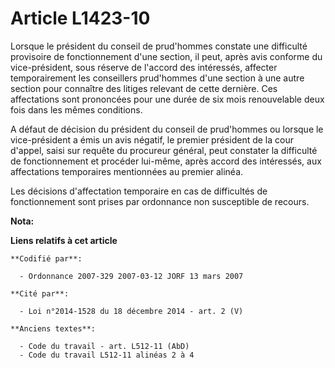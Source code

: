 # Article L1423-10

Lorsque le président du conseil de prud'hommes constate une difficulté provisoire de fonctionnement d'une section, il peut,
après avis conforme du vice-président, sous réserve de l'accord des intéressés, affecter temporairement les conseillers
prud'hommes d'une section à une autre section pour connaître des litiges relevant de cette dernière. Ces affectations sont
prononcées pour une durée de six mois renouvelable deux fois dans les mêmes conditions.

A défaut de décision du président du conseil de prud'hommes ou lorsque le vice-président a émis un avis négatif, le premier
président de la cour d'appel, saisi sur requête du procureur général, peut constater la difficulté de fonctionnement et
procéder lui-même, après accord des intéressés, aux affectations temporaires mentionnées au premier alinéa.

Les décisions d'affectation temporaire en cas de difficultés de fonctionnement sont prises par ordonnance non susceptible de
recours.

**Nota:**



**Liens relatifs à cet article**

	**Codifié par**:

	  - Ordonnance 2007-329 2007-03-12 JORF 13 mars 2007

	**Cité par**:

	  - Loi n°2014-1528 du 18 décembre 2014 - art. 2 (V)

	**Anciens textes**:

	  - Code du travail - art. L512-11 (AbD)
	  - Code du travail L512-11 alinéas 2 à 4
